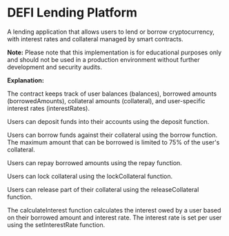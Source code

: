 # DEFI Lending Platform

A lending application that allows users to lend or borrow cryptocurrency, with interest rates and collateral managed by smart contracts.

__Note:__ Please note that this implementation is for educational purposes only and should not be used in a production environment without further development and security audits.

__Explanation:__

The contract keeps track of user balances (balances), borrowed amounts (borrowedAmounts), collateral amounts (collateral), and user-specific interest rates (interestRates).

Users can deposit funds into their accounts using the deposit function.

Users can borrow funds against their collateral using the borrow function. The maximum amount that can be borrowed is limited to 75% of the user's collateral.

Users can repay borrowed amounts using the repay function.

Users can lock collateral using the lockCollateral function.

Users can release part of their collateral using the releaseCollateral function.

The calculateInterest function calculates the interest owed by a user based on their borrowed amount and interest rate. The interest rate is set per user using the setInterestRate function.
